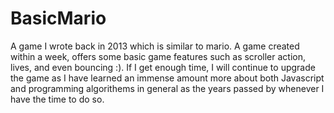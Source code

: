 # BasicMario
A game I wrote back in 2013 which is similar to mario. A game created within a week, offers some basic game features such as scroller action, lives, and even bouncing :). If I get enough time, I will continue to upgrade the game as I have learned an immense amount more about both Javascript and programming algorithems in general as the years passed by whenever I have the time to do so.
